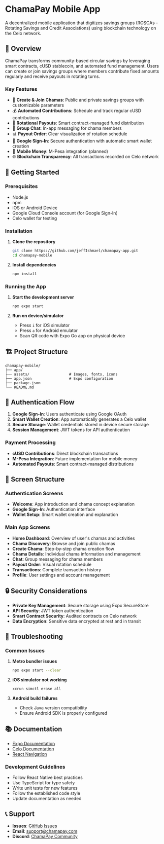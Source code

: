 # ChamaPay Mobile App

A decentralized mobile application that digitizes savings groups (ROSCAs - Rotating Savings and Credit Associations) using blockchain technology on the Celo network.

## 📱 Overview

ChamaPay transforms community-based circular savings by leveraging smart contracts, cUSD stablecoin, and automated fund management. Users can create or join savings groups where members contribute fixed amounts regularly and receive payouts in rotating turns.

### Key Features

- 🏦 **Create & Join Chamas**: Public and private savings groups with customizable parameters
- 💰 **Automated Contributions**: Schedule and track regular cUSD contributions
- 🔄 **Rotational Payouts**: Smart contract-managed fund distribution
- 💬 **Group Chat**: In-app messaging for chama members
- 📊 **Payout Order**: Clear visualization of rotation schedule
- 🔐 **Google Sign-In**: Secure authentication with automatic smart wallet creation
- 📱 **Mobile Money**: M-Pesa integration (planned)
- 🌐 **Blockchain Transparency**: All transactions recorded on Celo network

## 🚀 Getting Started

### Prerequisites

- Node.js
- npm
- iOS or Android Device
- Google Cloud Console account (for Google Sign-In)
- Celo wallet for testing

### Installation

1. **Clone the repository**

   ```bash
   git clone https://github.com/jeffIshmael/chamapay-app.git
   cd chamapay-mobile
   ```

2. **Install dependencies**

   ```bash
   npm install
   ```

### Running the App

1. **Start the development server**

   ```bash
   npx expo start
   ```

2. **Run on device/simulator**
   - Press `i` for iOS simulator
   - Press `a` for Android emulator
   - Scan QR code with Expo Go app on physical device

## 🏗️ Project Structure

```
chamapay-mobile/
├── app/
├── assets/                  # Images, fonts, icons
├── app.json                 # Expo configuration
├── package.json
└── README.md
```

## 🔐 Authentication Flow

1. **Google Sign-In**: Users authenticate using Google OAuth
2. **Smart Wallet Creation**: App automatically generates a Celo wallet
3. **Secure Storage**: Wallet credentials stored in device secure storage
4. **Session Management**: JWT tokens for API authentication

### Payment Processing

- **cUSD Contributions**: Direct blockchain transactions
- **M-Pesa Integration**: Future implementation for mobile money
- **Automated Payouts**: Smart contract-managed distributions

## 📱 Screen Structure

### Authentication Screens

- **Welcome**: App introduction and chama concept explanation
- **Google Sign-In**: Authentication interface
- **Wallet Setup**: Smart wallet creation and explanation

### Main App Screens

- **Home Dashboard**: Overview of user's chamas and activities
- **Chama Discovery**: Browse and join public chamas
- **Create Chama**: Step-by-step chama creation flow
- **Chama Details**: Individual chama information and management
- **Chat**: Group messaging for chama members
- **Payout Order**: Visual rotation schedule
- **Transactions**: Complete transaction history
- **Profile**: User settings and account management

## 🔒 Security Considerations

- **Private Key Management**: Secure storage using Expo SecureStore
- **API Security**: JWT token authentication
- **Smart Contract Security**: Audited contracts on Celo network
- **Data Encryption**: Sensitive data encrypted at rest and in transit

## 🐛 Troubleshooting

### Common Issues

1. **Metro bundler issues**

   ```bash
   npx expo start --clear
   ```

2. **iOS simulator not working**

   ```bash
   xcrun simctl erase all
   ```

3. **Android build failures**
   - Check Java version compatibility
   - Ensure Android SDK is properly configured

## 📚 Documentation

- [Expo Documentation](https://docs.expo.dev)
- [Celo Documentation](https://docs.celo.org)
- [React Navigation](https://reactnavigation.org)

### Development Guidelines

- Follow React Native best practices
- Use TypeScript for type safety
- Write unit tests for new features
- Follow the established code style
- Update documentation as needed

## 📞 Support

- **Issues**: [GitHub Issues](https://github.com/jeffIshmael/chamapay-app/issues)
- **Email**: support@chamapay.com
- **Discord**: [ChamaPay Community](https://discord.gg/chamapay)
